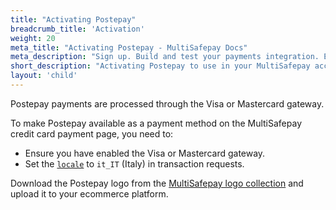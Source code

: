 ```yaml
---
title: "Activating Postepay"
breadcrumb_title: 'Activation'
weight: 20
meta_title: "Activating Postepay - MultiSafepay Docs"
meta_description: "Sign up. Build and test your payments integration. Explore our products and services. Use our API reference, SDKs, and wrappers. Get support."
short_description: "Activating Postepay to use in your MultiSafepay account"
layout: 'child'
---
```

Postepay payments are processed through the Visa or Mastercard gateway.

To make Postepay available as a payment method on the MultiSafepay credit card payment page, you need to:

- Ensure you have enabled the Visa or Mastercard gateway.
- Set the [`locale`](/developer/api/using-locale-parameters) to `it_IT` (Italy) in transaction requests.

Download the Postepay logo from the [MultiSafepay logo collection](/faq/general/where-find-logo-payment-methods) and upload it to your ecommerce platform. 
